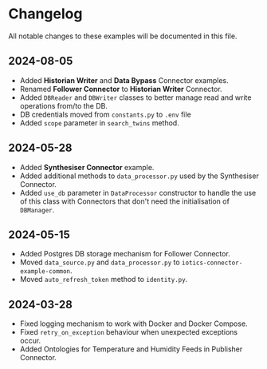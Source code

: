 # Changelog

All notable changes to these examples will be documented in this file.

## 2024-08-05

- Added **Historian Writer** and **Data Bypass** Connector examples.
- Renamed **Follower Connector** to **Historian Writer** Connector.
- Added `DBReader` and `DBWriter` classes to better manage read and write operations from/to the DB.
- DB credentials moved from `constants.py` to `.env` file
- Added `scope` parameter in `search_twins` method.

## 2024-05-28

- Added **Synthesiser Connector** example.
- Added additional methods to `data_processor.py` used by the Synthesiser Connector.
- Added `use_db` parameter in `DataProcessor` constructor to handle the use of this class with Connectors that don't need the initialisation of `DBManager`.

## 2024-05-15

- Added Postgres DB storage mechanism for Follower Connector.
- Moved `data_source.py` and `data_processor.py` to `iotics-connector-example-common`.
- Moved `auto_refresh_token` method to `identity.py`.

## 2024-03-28

- Fixed logging mechanism to work with Docker and Docker Compose.
- Fixed `retry_on_exception` behaviour when unexpected exceptions occur.
- Added Ontologies for Temperature and Humidity Feeds in Publisher Connector.
